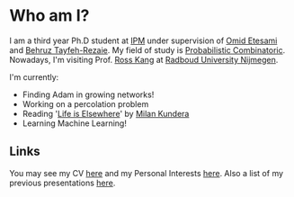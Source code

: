 # Who am I?
I am a third year Ph.D student at [IPM](http://ipm.ir/) under supervision of [Omid Etesami](http://math.ipm.ir/~etesami/) and [Behruz Tayfeh-Rezaie](http://math.ipm.ac.ir/~tayfeh-r/). My field of study is [Probabilistic Combinatoric](https://en.wikipedia.org/wiki/Probabilistic_method).
Nowadays, I'm visiting Prof. [Ross Kang](https://www.math.ru.nl/~rkang/) at [Radboud University Nijmegen](https://www.ru.nl/english). 

I'm currently:

- Finding Adam in growing networks!
- Working on a percolation problem
- Reading '[Life is Elsewhere](https://en.wikipedia.org/wiki/Life_Is_Elsewhere)' by [Milan Kundera](https://en.wikipedia.org/wiki/Milan_Kundera)
- Learning Machine Learning!


## Links

You may see my CV [here](Files/CV.md) and my Personal Interests [here](Files/Personal_Interests.md).
Also a list of my previous presentations [here](Files/Presentations.md).
